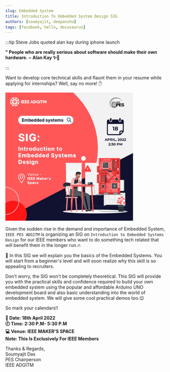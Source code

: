 ```yaml
---
slug: Embedded System
title: Introduction To Embedded System Design SIG
authors: [soumyajit, deepanshu]
tags: [facebook, hello, docusaurus]
---
```


:::tip Steve Jobs quoted alan kay during iphone launch

**" People who are really serious about software should make their own hardware.
~ Alan Kay ✨🌟**

:::

Want to develop core technical skills and flaunt them in your resume while applying for internships? Well, say no more! ✋

<img src="/img/SIGposter.jpeg" height="400" width="400"/>

Given the sudden rise in the demand and importance of Embedded System, `IEEE PES ADGITM` is organizing an SIG on `Introduction to Embedded Systems Design` for our IEEE members who want to do something tech related that will benefit them in the longer run.🔥

🎯 In this SIG we will explain you the basics of the Embedded Systems. You will start from a beginner's level and will soon realize why this skill is so appealing to recruiters.

Don't worry, the SIG won't be completely theoretical. This SIG will provide you with the practical skills and confidence required to build your own embedded system using the popular and affordable Arduino UNO development board and also basic understanding into the world of embedded system. We will give some cool practical demos too.😉

So mark your calendars!!

**📅 Date: 18th April 2022**  
**🕖 Time: 2:30 P.M- 5:30 P.M**  
**💻 Venue: IEEE MAKER'S SPACE**  
**Note: This Is Exclusively For IEEE Members**


Thanks & Regards,  
Soumyajit Das  
PES Chairperson  
IEEE ADGITM


